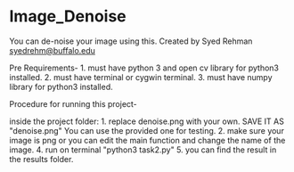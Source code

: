 # Image_Denoise
You can de-noise your image using this.
Created by Syed Rehman
syedrehm@buffalo.edu

Pre Requirements-
	1. must have python 3 and open cv library for python3 installed.
	2. must have terminal or cygwin terminal. 
	3. must have numpy library for python3 installed.

Procedure for running this project-

inside the project folder:
	1. replace denoise.png with your own. SAVE IT AS "denoise.png" You can use
		the provided one for testing. 
	2. make sure your image is png or you can edit the main function and change
		the name of the image. 
	4. run on terminal "python3 task2.py"
	5. you can find the result in the results folder.
